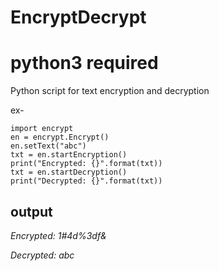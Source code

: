 # EncryptDecrypt
# python3 required

Python script for text encryption and decryption

ex-
```
import encrypt
en = encrypt.Encrypt()
en.setText("abc")
txt = en.startEncryption()
print("Encrypted: {}".format(txt))
txt = en.startDecryption()
print("Decrypted: {}".format(txt))
```
## output
*Encrypted: 1#4d%3df&*

*Decrypted: abc*
